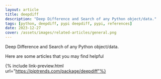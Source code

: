 ```yaml
---
layout: article
title: deepdiff
description: "Deep Difference and Search of any Python object/data."
tags: [python, deepdiff, pypi deepdiff, pypi, references]
date: 2023-12-27
cover: /assets/images/related-articles/general.png
---
```


Deep Difference and Search of any Python object/data.

Here are some articles that you may find helpful

{% include link-preview.html url="https://piptrends.com/package/deepdiff"%}